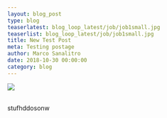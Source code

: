 ```yaml
---
layout: blog_post
type: blog
teaserlatest: blog_loop_latest/job/job1small.jpg
teaserlist: blog_loop_latest/job/job1small.jpg
title: New Test Post
meta: Testing postage
author: Marco Sanalitro
date: 2018-10-30 00:00:00
category: blog
---
```


![](http://www.fablabbcn.org/img/blog/blog_loop_latest/job/job1.jpg)<br> 

stufhddosonw